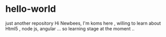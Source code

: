 # hello-world
just another repository
Hi Newbees,
I'm koms here , willing to learn about Html5 , node js, angular ... so learning stage at the moment ..
